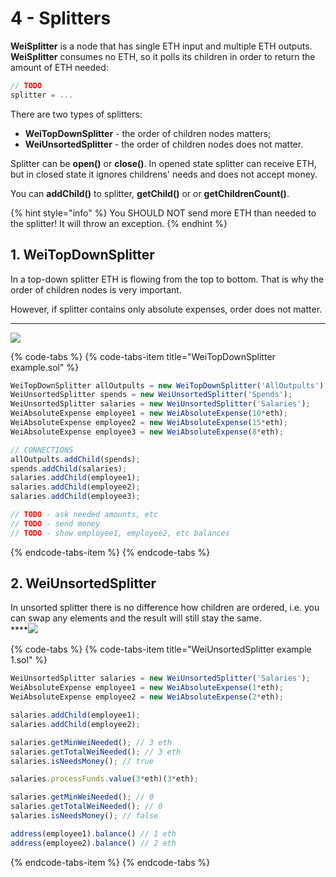 # 4 - Splitters

**WeiSplitter** is a node that has single ETH input and multiple ETH outputs.   
**WeiSplitter** consumes no ETH, so it polls its children in order to return the amount of ETH needed:

```javascript
// TODO
splitter = ...
```

There are two types of splitters: 

* **WeiTopDownSplitter** - the order of children nodes matters;
* **WeiUnsortedSplitter** - the order of children nodes does not matter.

Splitter can be **open\(\)** or **close\(\)**. In opened state splitter can receive ETH, but in closed state it ignores childrens' needs and does not accept money.

You can **addChild\(\)** to splitter, **getChild\(\)** or or **getChildrenCount\(\)**.

{% hint style="info" %}
You SHOULD NOT send more ETH than needed to the splitter! It will throw an exception.
{% endhint %}

## 1. **WeiTopDownSplitter**

In a top-down splitter ETH is flowing from the top to bottom. That is why the order of children nodes is very important. 

However, if splitter contains only absolute expenses, order does not matter.   
****

![](https://lh3.googleusercontent.com/hQoFzWjyGofSjlBVOBXE6rI6-ak8yZEVJ9JFGyU9oIVPDUl8XENlD3qzjCmG4l0Pu-UJisEiPoBvbxgk2d2EiblKbVZrEgOJFNUWwiD5c0_kO4b-k8KIWiGn024eqt7TJZFKx3qn)

{% code-tabs %}
{% code-tabs-item title="WeiTopDownSplitter example.sol" %}
```javascript
WeiTopDownSplitter allOutpults = new WeiTopDownSplitter('AllOutpults');
WeiUnsortedSplitter spends = new WeiUnsortedSplitter('Spends');
WeiUnsortedSplitter salaries = new WeiUnsortedSplitter('Salaries');
WeiAbsoluteExpense employee1 = new WeiAbsoluteExpense(10*eth);
WeiAbsoluteExpense employee2 = new WeiAbsoluteExpense(15*eth);
WeiAbsoluteExpense employee3 = new WeiAbsoluteExpense(8*eth);

// CONNECTIONS
allOutpults.addChild(spends);
spends.addChild(salaries);
salaries.addChild(employee1);
salaries.addChild(employee2);
salaries.addChild(employee3);

// TODO - ask needed amounts, etc
// TODO - send money
// TODO - show employee1, employee2, etc balances
```
{% endcode-tabs-item %}
{% endcode-tabs %}

## **2. WeiUnsortedSplitter**

In unsorted splitter there is no difference how children are ordered, i.e. you can swap any elements and the result will still stay the same.  
****![](https://lh5.googleusercontent.com/QeenERRhJwgH-zDVtHUZiOLhL0R9qa4jd4xtu8USx9LmGI7-O0w86rxPaX2Igphnm0VbX1FsKhtkBzud1odoKqgD4pGb8nDO2bEfUj-Kh1EpgtsGVe7xuKa-6CDeuMzn6ryGyx5u)

{% code-tabs %}
{% code-tabs-item title="WeiUnsortedSplitter example 1.sol" %}
```javascript
WeiUnsortedSplitter salaries = new WeiUnsortedSplitter('Salaries');
WeiAbsoluteExpense employee1 = new WeiAbsoluteExpense(1*eth);
WeiAbsoluteExpense employee2 = new WeiAbsoluteExpense(2*eth);

salaries.addChild(employee1);
salaries.addChild(employee2);

salaries.getMinWeiNeeded(); // 3 eth
salaries.getTotalWeiNeeded(); // 3 eth
salaries.isNeedsMoney(); // true

salaries.processFunds.value(3*eth)(3*eth);

salaries.getMinWeiNeeded(); // 0
salaries.getTotalWeiNeeded(); // 0
salaries.isNeedsMoney(); // false

address(employee1).balance() // 1 eth
address(employee2).balance() // 2 eth
```
{% endcode-tabs-item %}
{% endcode-tabs %}



